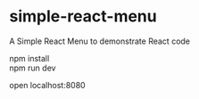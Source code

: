 # simple-react-menu

A Simple React Menu to demonstrate React code

npm install <br/>
npm run dev <br/>

open localhost:8080
